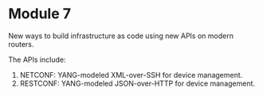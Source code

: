 # Module 7
New ways to build infrastructure as code using new APIs on modern routers.

The APIs include:

1. NETCONF: YANG-modeled XML-over-SSH for device management.
2. RESTCONF: YANG-modeled JSON-over-HTTP for device management.
